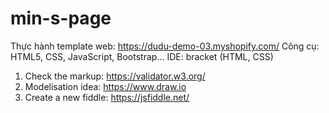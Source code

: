 # min-s-page
 Thực hành template web: https://dudu-demo-03.myshopify.com/
 Công cụ: HTML5, CSS, JavaScript, Bootstrap...
 IDE: bracket (HTML, CSS)
1) Check the markup: https://validator.w3.org/
2) Modelisation idea: https://www.draw.io
3) Create a new fiddle: https://jsfiddle.net/

